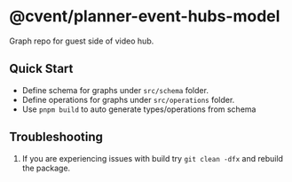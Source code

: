 # @cvent/planner-event-hubs-model

Graph repo for guest side of video hub.

## Quick Start

- Define schema for graphs under `src/schema` folder.
- Define operations for graphs under `src/operations` folder.
- Use `pnpm build` to auto generate types/operations from schema

## Troubleshooting

1. If you are experiencing issues with build try `git clean -dfx` and rebuild the package.
